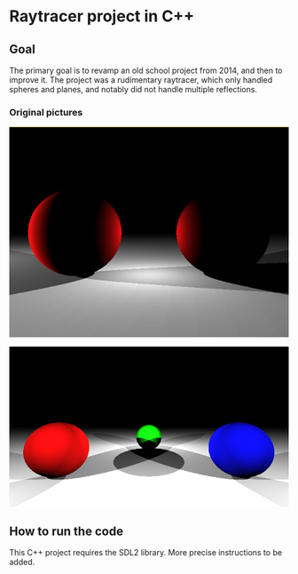 # Raytracer project in C++

## Goal

The primary goal is to revamp an old school project from 2014, and then to improve it.
The project was a rudimentary raytracer, which only handled spheres and planes, and notably did not handle multiple reflections.

### Original pictures

![Screen](https://github.com/alexblanche/raytracer_project/blob/main/pictures/rt1.png)

![Screen](https://github.com/alexblanche/raytracer_project/blob/main/pictures/rt2.png)

## How to run the code

This C++ project requires the SDL2 library.
More precise instructions to be added.